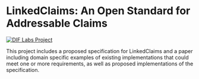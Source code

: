 # LinkedClaims: An Open Standard for Addressable Claims

[![DIF Labs Project](https://img.shields.io/badge/DIF_Labs_Project-v1-black?style=for-the-badge&labelColor=%23000000&color=%2300ff00)](https://github.com/decentralized-identity/labs/blob/main/proposals/linked_claims/001_proposal.md)

This project includes a proposed specification for LinkedClaims and a paper including domain specific examples of existing implementations that could meet one or more requirements, as well as proposed implementations of the specification.

